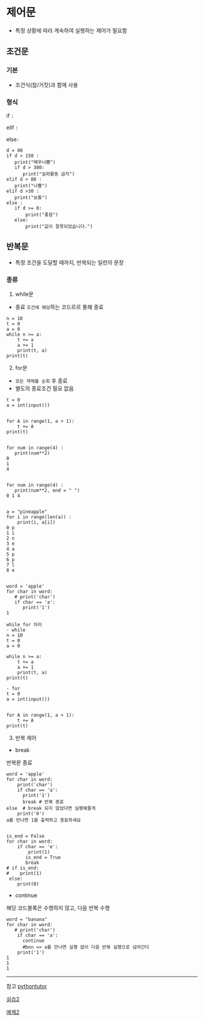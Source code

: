 # 제어문
- 특정 상황에 따라 계속하여 실행하는 제어가 필요함
## 조건문
### 기본
- 조건식(참/거짓)과 함께 사용

### 형식
if ``:``

elif ``:``

else``:``
```
d = 80
if d > 150 :
   print("매우나쁨")
   if d > 300:
      print("실외활동 금지")
elif d > 80 :
   print("나쁨")
elif d >30 :
   print("보통")
else :
   if d >= 0:
       print("좋음")
   else:
       print("값이 잘못되었습니다.")

```

## 반복문
- 특정 조건을 도달할 때까지, 반복되는 일련의 문장

### 종류
1. while문
- 종료 ``조건에 해당``하는 코드르르 통해 종료
```
n = 10
t = 0
a = 0
while n >= a:
    t += a
    a += 1
    print(t, a)
print(t)

```


2. for문
- ``모든 객체를 순회`` 후 종료
- 별도의 종료조건 필요 없음

```
t = 0
a = int(input())


for A in range(1, a + 1):
    t += A
print(t)


for num in range(4) :
   print(num**2)
0
1
4


for num in range(4) :
   print(num**2, end = " ")
0 1 4


a = "pineapple"
for i in range(len(a)) :
    print(i, a[i])
0 p
1 i
2 n
3 e
4 a
5 p
6 p
7 l
8 e


word = 'apple'
for char in word:
   # print('char')
   if char == 'a':
      print('1')
1
```
```
while for 차이
- while
n = 10
t = 0
a = 0

while n >= a:
    t += a
    a += 1
    print(t, a)
print(t)

- for
t = 0
a = int(input())


for A in range(1, a + 1):
    t += A
print(t)
```



3. 반복 제어


- break

반복문 종료
```
word = 'apple'
for char in word:
    print('char')
    if char == 'a':
      print('1')
      break # 반복 종료
else  # break 되지 않았다면 실행해줄게
    print('0')
a를 만나면 1을 출력하고 종료하세요


is_end = False
for char in word:
    if char == 'e':
        print(1)
       is_end = True
       break
# if is_end:
#    print(1)
 else:
    print(0)
```


- continue

해당 코드블록은 수행하지 않고, 다음 반복 수행
```
word = "banana"
for char in word:
   # print('char')
    if char == 'a':
      continue    
      #bnn => a를 만나면 실행 없이 다음 반복 실행으로 넘어간다
    print('1')
1
1
1
```

---
참고
[pythontutor](https://pythontutor.com/)


[실습2](python/%EC%8B%A4%EC%8A%B52.py)


[예제2](python/%EC%98%88%EC%A0%9C2.py)